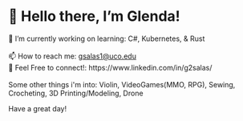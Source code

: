 <h1>👋 Hello there, I’m Glenda!</h1>
🌱 I’m currently working on learning: C#, Kubernetes, & Rust<br><br>
📫 How to reach me: <a href="mailto:gsalas1@uco.edu">gsalas1@uco.edu</a> 
<br>👯 Feel Free to connect!: https://www.linkedin.com/in/g2salas/<br><br>
Some other things i'm into: Violin, VideoGames(MMO, RPG), Sewing, Crocheting, 3D Printing/Modeling, Drone

Have a great day!
<!---
glendasalas7/glendasalas7 is a ✨ special ✨ repository because its `README.md` (this file) appears on your GitHub profile.
You can click the Preview link to take a look at your changes.
--->
